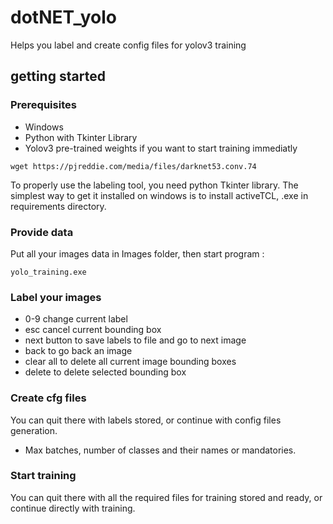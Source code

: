 # dotNET_yolo


Helps you label and create config files for yolov3 training


## getting started


### Prerequisites


* Windows
* Python with Tkinter Library
* Yolov3 pre-trained weights if you want to start training immediatly
  
```  
wget https://pjreddie.com/media/files/darknet53.conv.74
```

To properly use the labeling tool, you need python Tkinter library.
The simplest way to get it installed on windows is to install activeTCL, .exe in requirements directory.


### Provide data


Put all your images data in Images folder, then start program :

```
yolo_training.exe
```


### Label your images


* 0-9 change current label
* esc cancel current bounding box
* next button to save labels to file and go to next image
* back to go back an image
* clear all to delete all current image bounding boxes
* delete to delete selected bounding box


### Create cfg files


You can quit there with labels stored, or continue with config files generation.
* Max batches, number of classes and their names or mandatories.


### Start training


You can quit there with all the required files for training stored and ready, or continue directly with training.
